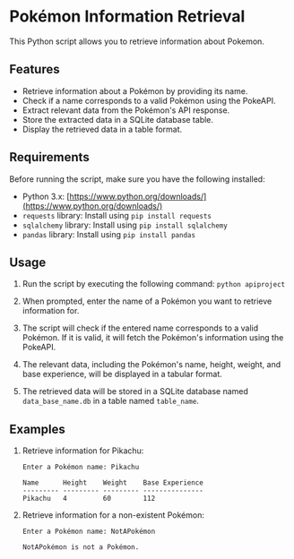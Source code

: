 # Pokémon Information Retrieval

This Python script allows you to retrieve information about Pokemon.

## Features

- Retrieve information about a Pokémon by providing its name.
- Check if a name corresponds to a valid Pokémon using the PokeAPI.
- Extract relevant data from the Pokémon's API response.
- Store the extracted data in a SQLite database table.
- Display the retrieved data in a table format.

## Requirements 

Before running the script, make sure you have the following installed:

- Python 3.x: [https://www.python.org/downloads/](https://www.python.org/downloads/)
- `requests` library: Install using `pip install requests`
- `sqlalchemy` library: Install using `pip install sqlalchemy`
- `pandas` library: Install using `pip install pandas`

## Usage

1. Run the script by executing the following command: `python apiproject`

2. When prompted, enter the name of a Pokémon you want to retrieve information for.

3. The script will check if the entered name corresponds to a valid Pokémon. If it is valid, it will fetch the Pokémon's information using the PokeAPI.

4. The relevant data, including the Pokémon's name, height, weight, and base experience, will be displayed in a tabular format.

5. The retrieved data will be stored in a SQLite database named `data_base_name.db` in a table named `table_name`.

## Examples

1. Retrieve information for Pikachu:

   ```
   Enter a Pokémon name: Pikachu

   Name      Height    Weight    Base Experience
   --------- --------- --------- ---------------
   Pikachu   4         60        112
   ```

2. Retrieve information for a non-existent Pokémon:

   ```
   Enter a Pokémon name: NotAPokémon

   NotAPokémon is not a Pokémon.
   ```
